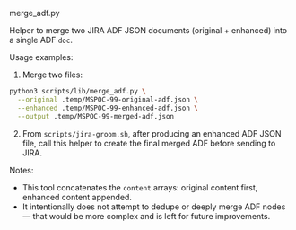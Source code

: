 merge_adf.py

Helper to merge two JIRA ADF JSON documents (original + enhanced) into a single ADF `doc`.

Usage examples:

1) Merge two files:

```bash
python3 scripts/lib/merge_adf.py \
  --original .temp/MSPOC-99-original-adf.json \
  --enhanced .temp/MSPOC-99-enhanced-adf.json \
  --output .temp/MSPOC-99-merged-adf.json
```

2) From `scripts/jira-groom.sh`, after producing an enhanced ADF JSON file, call this helper to create the final merged ADF before sending to JIRA.

Notes:
- This tool concatenates the `content` arrays: original content first, enhanced content appended.
- It intentionally does not attempt to dedupe or deeply merge ADF nodes — that would be more complex and is left for future improvements.

